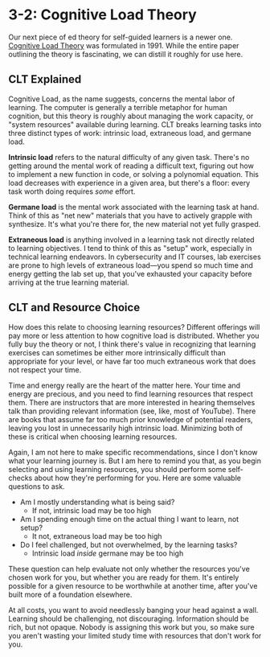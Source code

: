 # 3-2: Cognitive Load Theory

Our next piece of ed theory for self-guided learners is a newer one. [Cognitive Load Theory](https://ro.uow.edu.au/cgi/viewcontent.cgi?article=1133&context=edupapers) was formulated in 1991. While the entire paper outlining the theory is fascinating, we can distill it roughly for use here.

## CLT Explained

Cognitive Load, as the name suggests, concerns the mental labor of learning. The computer is generally a terrible metaphor for human cognition, but this theory is roughly about managing the work capacity, or "system resources" available during learning. CLT breaks learning tasks into three distinct types of work: intrinsic load, extraneous load, and germane load.

**Intrinsic load** refers to the natural difficulty of any given task. There's no getting around the mental work of reading a difficult text, figuring out how to implement a new function in code, or solving a polynomial equation. This load decreases with experience in a given area, but there's a floor: every task worth doing requires _some_ effort.

**Germane load** is the mental work associated with the learning task at hand. Think of this as "net new" materials that you have to actively grapple with synthesize. It's what you're there for, the new material not yet fully grasped. 

**Extraneous load** is anything involved in a learning task not directly related to learning objectives. I tend to think of this as "setup" work, especially in technical learning endeavors. In cybersecurity and IT courses, lab exercises are prone to high levels of extraneous load—you spend so much time and energy getting the lab set up, that you've exhausted your capacity before arriving at the true learning material. 

## CLT and Resource Choice

How does this relate to choosing learning resources? Different offerings will pay more or less attention to how cognitive load is distributed. Whether you fully buy the theory or not, I think there's value in recognizing that learning exercises can sometimes be either more intrinsically difficult than appropriate for your level, or have far too much extraneous work that does not respect your time.

Time and energy really are the heart of the matter here. Your time and energy are precious, and you need to find learning resources that respect them. There are instructors that are more interested in hearing themselves talk than providing relevant information (see, like, most of YouTube). There are books that assume far too much prior knowledge of potential readers, leaving you lost in unnecessarily high intrinsic load. Minimizing both of these is critical when choosing learning resources. 

Again, I am not here to make specific recommendations, since I don't know what your learning journey is. But I am here to remind you that, as you begin selecting and using learning resources, you should perform some self-checks about how they're performing for you. Here are some valuable questions to ask.

- Am I mostly understanding what is being said? 
	- If not, intrinsic load may be too high
- Am I spending enough time on the actual thing I want to learn, not setup?
	- It not, extraneous load may be too high
- Do I feel challenged, but not overwhelmed, by the learning tasks?
	- Intrinsic load _inside_ germane may be too high

These question can help evaluate not only whether the resources you've chosen work for you, but whether you are ready for them. It's entirely possible for a given resource to be worthwhile at another time, after you've built more of a foundation elsewhere. 

At all costs, you want to avoid needlessly banging your head against a wall. Learning should be challenging, not discouraging. Information should be rich, but not opaque. Nobody is assigning this work but you, so make sure you aren't wasting your limited study time with resources that don't work for you.